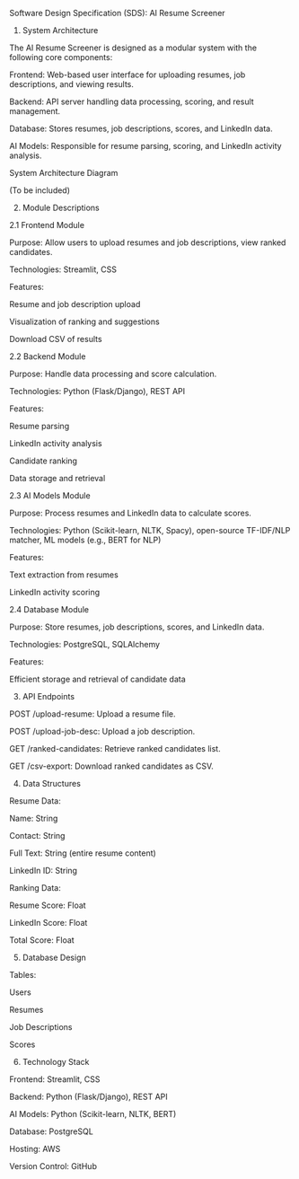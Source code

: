 Software Design Specification (SDS): AI Resume Screener

1. System Architecture

The AI Resume Screener is designed as a modular system with the following core components:

Frontend: Web-based user interface for uploading resumes, job descriptions, and viewing results.

Backend: API server handling data processing, scoring, and result management.

Database: Stores resumes, job descriptions, scores, and LinkedIn data.

AI Models: Responsible for resume parsing, scoring, and LinkedIn activity analysis.

System Architecture Diagram

(To be included)

2. Module Descriptions

2.1 Frontend Module

Purpose: Allow users to upload resumes and job descriptions, view ranked candidates.

Technologies: Streamlit, CSS

Features:

Resume and job description upload

Visualization of ranking and suggestions

Download CSV of results

2.2 Backend Module

Purpose: Handle data processing and score calculation.

Technologies: Python (Flask/Django), REST API

Features:

Resume parsing

LinkedIn activity analysis

Candidate ranking

Data storage and retrieval

2.3 AI Models Module

Purpose: Process resumes and LinkedIn data to calculate scores.

Technologies: Python (Scikit-learn, NLTK, Spacy), open-source TF-IDF/NLP matcher, ML models (e.g., BERT for NLP)

Features:

Text extraction from resumes

LinkedIn activity scoring

2.4 Database Module

Purpose: Store resumes, job descriptions, scores, and LinkedIn data.

Technologies: PostgreSQL, SQLAlchemy

Features:

Efficient storage and retrieval of candidate data

3. API Endpoints

POST /upload-resume: Upload a resume file.

POST /upload-job-desc: Upload a job description.

GET /ranked-candidates: Retrieve ranked candidates list.

GET /csv-export: Download ranked candidates as CSV.

4. Data Structures

Resume Data:

Name: String

Contact: String

Full Text: String (entire resume content)

LinkedIn ID: String

Ranking Data:

Resume Score: Float

LinkedIn Score: Float

Total Score: Float

5. Database Design 

Tables:

Users

Resumes

Job Descriptions

Scores

6. Technology Stack

Frontend: Streamlit, CSS

Backend: Python (Flask/Django), REST API

AI Models: Python (Scikit-learn, NLTK, BERT)

Database: PostgreSQL

Hosting: AWS

Version Control: GitHub

